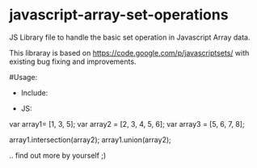 javascript-array-set-operations
===============================

JS Library file to handle the basic set operation in Javascript Array data.

This libraray is based on https://code.google.com/p/javascriptsets/ with existing bug fixing and improvements.

#Usage: 

* Include: <script src="../javascript-array-sets.js" type="text/javascript"></script>

* JS: 

var array1= [1, 3, 5];
var array2 = [2, 3, 4, 5, 6];
var array3 = [5, 6, 7, 8];

array1.intersection(array2);
array1.union(array2);

.. find out more by yourself ;)
